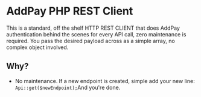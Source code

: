 # AddPay PHP REST Client
This is a standard, off the shelf HTTP REST CLIENT that does AddPay authentication behind the scenes for every API call, 
zero maintenance is required. You pass the desired payload across as a simple array, no complex object involved.

## Why?
 - No maintenance. If a new endpoint is created, simple add your new line: `Api::get($newEndpoint);`And you're done.
